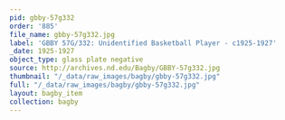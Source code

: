 ```yaml
---
pid: gbby-57g332
order: '885'
file_name: gbby-57g332.jpg
label: 'GBBY 57G/332: Unidentified Basketball Player - c1925-1927'
_date: 1925-1927
object_type: glass plate negative
source: http://archives.nd.edu/Bagby/GBBY-57g332.jpg
thumbnail: "/_data/raw_images/bagby/gbby-57g332.jpg"
full: "/_data/raw_images/bagby/gbby-57g332.jpg"
layout: bagby_item
collection: bagby
---
```

